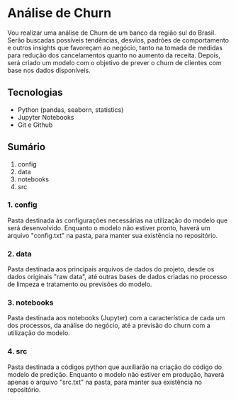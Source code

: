 # Análise de Churn  

Vou realizar uma análise de Churn de um banco da região sul do Brasil. Serão buscadas possíveis tendências, desvios, padrões de comportamento e outros insights que favoreçam ao negócio, tanto na tomada de medidas para redução dos cancelamentos quanto
no aumento da receita. Depois, será criado um modelo com o objetivo de prever o churn de clientes com base nos dados disponíveis.

## Tecnologias  
- Python (pandas, seaborn, statistics)  
- Jupyter Notebooks
- Git e Github

## Sumário
1. config
2. data
3. notebooks
4. src

### 1. config
Pasta destinada às configurações necessárias na utilização do modelo que será desenvolvido. Enquanto o modelo não estiver pronto, haverá um arquivo "config.txt" na pasta, para manter sua existência no repositório.

### 2. data
Pasta destinada aos principais arquivos de dados do projeto, desde os dados originais "raw data", até outras bases de dados criadas no processo de limpeza e tratamento ou previsões do modelo.

### 3. notebooks
Pasta destinada aos notebooks (Jupyter) com a característica de cada um dos processos, da análise do negócio, até a previsão do churn com a utilização do modelo.

### 4. src
Pasta destinada a códigos python que auxiliarão na criação do código do modelo de predição. Enquanto o modelo não estiver em produção, haverá apenas o arquivo "src.txt" na pasta, para manter sua existência no repositório.

